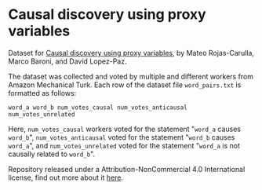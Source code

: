# Causal discovery using proxy variables

Dataset for [Causal discovery using proxy variables](https://arxiv.org/abs/1702.07306), by Mateo Rojas-Carulla, Marco Baroni, and David Lopez-Paz.

The dataset was collected and voted by multiple and different workers from Amazon Mechanical Turk. Each row of the dataset file `word_pairs.txt` is formatted as follows:
```
word_a word_b num_votes_causal num_votes_anticausal num_votes_unrelated
```

Here, `num_votes_causal` workers voted for the statement "`word_a` causes `word_b`", `num_votes_anticausal` voted for the statement "`word_b` causes `word_a`", and `num_votes_unrelated` voted for the statement "`word_a` is not causally related to `word_b`".

Repository released under a Attribution-NonCommercial 4.0 International license, find out more about it [here](LICENSE).
